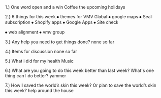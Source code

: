 1.) One word open and a win
Coffee
the upcoming holidays

2.) 6 things for this week
⦁ themes for VMV Global
⦁ google maps
⦁ Seal subscription
⦁ Shopify apps
⦁ Google Apps
⦁ Site check

⦁	web alignment
⦁	vmv group

3.) Any help you need to get things done?
none so far

4.) Items for discussion
none so far

5.) What i did for my health
Music
  
6.) What are you going to do this week better than last week? What's one thing can I do better?
yammer

7.) How I saved the world’s skin this week? Or plan to save the world’s skin this week?
help around the house